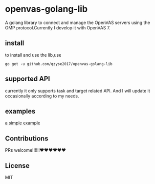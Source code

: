 # openvas-golang-lib

A golang library to connect and manage the OpenVAS servers using the OMP protocol.Currently I develop it with OpenVAS 7.

## install 
to install and use the lib,use

```
go get -u github.com/qzyse2017/openvas-golang-lib
```

## supported API
currently it only supports task and target related API. And I will update it occasionally according to my needs.

## examples
[a simple example](https://github.com/qzyse2017/openvas-golang-lib)

## Contributions
PRs welcome!!!!!!❤️❤️❤️❤️❤️❤️
## License
MIT 
